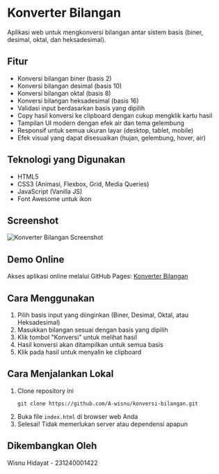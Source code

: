 # Konverter Bilangan

Aplikasi web untuk mengkonversi bilangan antar sistem basis (biner, desimal, oktal, dan heksadesimal).

## Fitur

- Konversi bilangan biner (basis 2)
- Konversi bilangan desimal (basis 10)
- Konversi bilangan oktal (basis 8)
- Konversi bilangan heksadesimal (basis 16)
- Validasi input berdasarkan basis yang dipilih
- Copy hasil konversi ke clipboard dengan cukup mengklik kartu hasil
- Tampilan UI modern dengan efek air dan tema gelembung
- Responsif untuk semua ukuran layar (desktop, tablet, mobile)
- Efek visual yang dapat disesuaikan (hujan, gelembung, hover, air)

## Teknologi yang Digunakan

- HTML5
- CSS3 (Animasi, Flexbox, Grid, Media Queries)
- JavaScript (Vanilla JS)
- Font Awesome untuk ikon

## Screenshot

![Konverter Bilangan Screenshot](screenshot.png)

## Demo Online

Akses aplikasi online melalui GitHub Pages: [Konverter Bilangan](https://a-wisnu.github.io/konversi-bilangan/)

## Cara Menggunakan

1. Pilih basis input yang diinginkan (Biner, Desimal, Oktal, atau Heksadesimal)
2. Masukkan bilangan sesuai dengan basis yang dipilih
3. Klik tombol "Konversi" untuk melihat hasil
4. Hasil konversi akan ditampilkan untuk semua basis
5. Klik pada hasil untuk menyalin ke clipboard

## Cara Menjalankan Lokal

1. Clone repository ini
   ```
   git clone https://github.com/A-wisnu/konversi-bilangan.git
   ```
2. Buka file `index.html` di browser web Anda
3. Selesai! Tidak memerlukan server atau dependensi apapun

## Dikembangkan Oleh

Wisnu Hidayat - 231240001422 